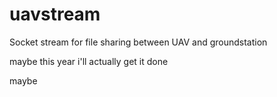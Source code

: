 # uavstream
Socket stream for file sharing between UAV and groundstation

maybe this year i'll actually get it done

maybe

